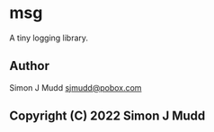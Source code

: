 # msg

A tiny logging library.

## Author

Simon J Mudd <sjmudd@pobox.com>

## Copyright (C) 2022 Simon J Mudd
